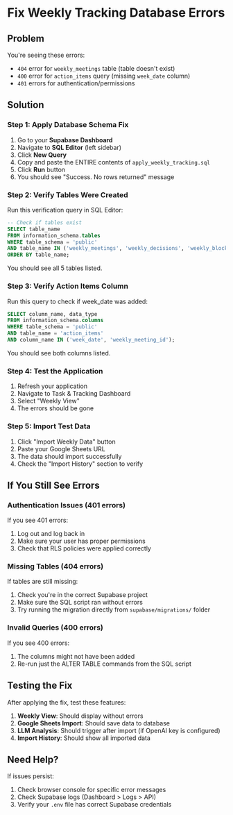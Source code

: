 # Fix Weekly Tracking Database Errors

## Problem
You're seeing these errors:
- `404` error for `weekly_meetings` table (table doesn't exist)
- `400` error for `action_items` query (missing `week_date` column)
- `401` errors for authentication/permissions

## Solution

### Step 1: Apply Database Schema Fix

1. Go to your **Supabase Dashboard**
2. Navigate to **SQL Editor** (left sidebar)
3. Click **New Query**
4. Copy and paste the ENTIRE contents of `apply_weekly_tracking.sql`
5. Click **Run** button
6. You should see "Success. No rows returned" message

### Step 2: Verify Tables Were Created

Run this verification query in SQL Editor:

```sql
-- Check if tables exist
SELECT table_name 
FROM information_schema.tables 
WHERE table_schema = 'public' 
AND table_name IN ('weekly_meetings', 'weekly_decisions', 'weekly_blockers', 'llm_analysis', 'strategic_metrics')
ORDER BY table_name;
```

You should see all 5 tables listed.

### Step 3: Verify Action Items Column

Run this query to check if week_date was added:

```sql
SELECT column_name, data_type 
FROM information_schema.columns 
WHERE table_schema = 'public' 
AND table_name = 'action_items' 
AND column_name IN ('week_date', 'weekly_meeting_id');
```

You should see both columns listed.

### Step 4: Test the Application

1. Refresh your application
2. Navigate to Task & Tracking Dashboard
3. Select "Weekly View"
4. The errors should be gone

### Step 5: Import Test Data

1. Click "Import Weekly Data" button
2. Paste your Google Sheets URL
3. The data should import successfully
4. Check the "Import History" section to verify

## If You Still See Errors

### Authentication Issues (401 errors)
If you see 401 errors:
1. Log out and log back in
2. Make sure your user has proper permissions
3. Check that RLS policies were applied correctly

### Missing Tables (404 errors)
If tables are still missing:
1. Check you're in the correct Supabase project
2. Make sure the SQL script ran without errors
3. Try running the migration directly from `supabase/migrations/` folder

### Invalid Queries (400 errors)
If you see 400 errors:
1. The columns might not have been added
2. Re-run just the ALTER TABLE commands from the SQL script

## Testing the Fix

After applying the fix, test these features:

1. **Weekly View**: Should display without errors
2. **Google Sheets Import**: Should save data to database
3. **LLM Analysis**: Should trigger after import (if OpenAI key is configured)
4. **Import History**: Should show all imported data

## Need Help?

If issues persist:
1. Check browser console for specific error messages
2. Check Supabase logs (Dashboard > Logs > API)
3. Verify your `.env` file has correct Supabase credentials